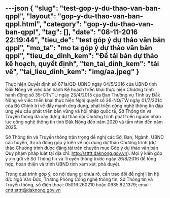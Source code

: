 ---json
{
    "slug": "test-gop-y-du-thao-van-ban-qppl",
    "layout": "gop-y-du-thao-van-ban-qppl.html",
    "category": "gop-y-du-thao-van-ban-qppl",
    "tag": [],
    "date": "08-11-2016 22:19:44",
    "tieu_de": "test góp ý dự thảo văn bản qppl",
    "mo_ta": "mo ta góp ý dự thảo văn bản qppl",
    "tieu_de_dinh_kem": "Để tải bản dự thảo kế hoạch, quyết định",
    "ten_tai_dinh_kem": "tải về",
    "tai_lieu_dinh_kem": "img/aa.jpeg"
}
---
Thực hiện Quyết định số 671a/QĐ-UBND ngày 04/5/2016 của UBND tỉnh Đắk Nông về việc ban hành Kế hoạch triển khai thực hiện Chương trình hành động số 35-CTr/TU ngày 23/4/2015 của Ban Thường vụ Tỉnh ủy Đắk Nông về việc triển khai thực hiện Nghị quyết số 36-NQ/TW ngày 01/7/2014 của Bộ Chính trị về đẩy mạnh ứng dụng, phát triển công nghệ thông tin đáp ứng yêu cầu phát triển bền vững và hội nhập quốc tế, Sở Thông tin và Truyền thông đã xây dựng dự thảo nội Chương trình phát triển nguồn nhân lực công nghệ thông tin tỉnh Đăk Nông đến năm 2020 và tầm nhìn đến năm 2025.

Sở Thông tin và Truyền thông trân trọng đề nghị các Sở, Ban, Ngành, UBND các huyện, thị xã đóng góp ý kiến về nội dung dự thảo Chương trình (dự thảo Chương trình được đăng tải trên chuyên mục Góp ý dự thảo văn bản Quy phạm pháp luật tại địa chỉ:  http://stttt.daknong.gov.vn). Mọi ý kiến góp ý xin gửi về Sở Thông tin và Truyền thông trước ngày 26/8/2016 để tổng hợp, hoàn thiện và trình UBND tỉnh xem xét, phê duyệt.

Trong quá trình góp ý, có nội dung gì chưa rõ, cần trao đổi đề nghị liên hệ đ/c Ngô Văn Đức, Trưởng Phòng Công nghệ thông tin, Sở Thông tin và Truyền thông, số điện thoại: 05016.260210 hoặc 0935.82.1379; email: cntt.stttt@daknong.gov.vn